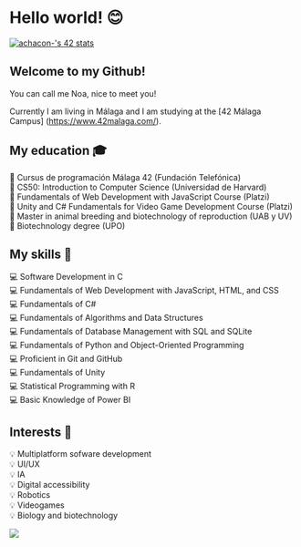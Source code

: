 # Hello world! 😊

[![achacon-'s 42 stats](https://badge.mediaplus.ma/colorfulwaves/achacon-?1337Badge=off&42Network=off&UM6P=off)](https://github.com/oakoudad/badge42)

## Welcome to my Github!

You can call me Noa, nice to meet you!

Currently I am living in Málaga and I am studying at the [42 Málaga Campus] (https://www.42malaga.com/).

 ## My education 🎓

📗 Cursus de programación Málaga 42 (Fundación Telefónica)  
📗 CS50: Introduction to Computer Science (Universidad de Harvard)  
📗 Fundamentals of Web Development with JavaScript Course (Platzi)  
📗 Unity and C# Fundamentals for Video Game Development Course (Platzi)  
📗 Master in animal breeding and biotechnology of reproduction (UAB y UV)  
📗 Biotechnology degree (UPO)  

## My skills 🧠  

💻 Software Development in C  
💻 Fundamentals of Web Development with JavaScript, HTML, and CSS  
💻 Fundamentals of C#  
💻 Fundamentals of Algorithms and Data Structures  
💻 Fundamentals of Database Management with SQL and SQLite  
💻 Fundamentals of Python and Object-Oriented Programming  
💻 Proficient in Git and GitHub  
💻 Fundamentals of Unity  
💻 Statistical Programming with R  
💻 Basic Knowledge of Power BI  

## Interests 🤩

💡 Multiplatform sofware development  
💡 UI/UX  
💡 IA  
💡 Digital accessibility  
💡 Robotics  
💡 Videogames  
💡 Biology and biotechnology  

![](https://i.giphy.com/media/v1.Y2lkPTc5MGI3NjExdWcya2FqNjJ4dnlhZXI3cTBxemlxdGszbXRwbHcydnpuY3BjZ3RxZSZlcD12MV9pbnRlcm5hbF9naWZfYnlfaWQmY3Q9Zw/QXwtfadqo7wbfmT46H/giphy.gif)


